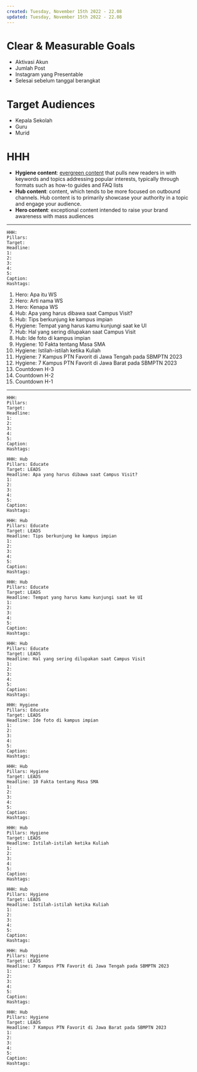 ```yaml
---
created: Tuesday, November 15th 2022 - 22.08
updated: Tuesday, November 15th 2022 - 22.08
---
```

# Clear & Measurable Goals
- Aktivasi Akun
- Jumlah Post
- Instagram yang Presentable
- Selesai sebelum tanggal berangkat

# Target Audiences
- Kepala Sekolah
- Guru
- Murid

# HHH
-   **Hygiene content**: [evergreen content](https://www.similarweb.com/corp/blog/marketing/content-marketing/evergreen-content/) that pulls new readers in with keywords and topics addressing popular interests, typically through formats such as how-to guides and FAQ lists
-   **Hub content**: content, which tends to be more focused on outbound channels. Hub content is to primarily showcase your authority in a topic and engage your audience.
-   **Hero content**: exceptional content intended to raise your brand awareness with mass audiences
---
```
HHH: 
Pillars: 
Target:
Headline: 
1:
2:
3:
4:
5:
Caption:
Hashtags:
```

1. Hero: Apa itu WS
2. Hero: Arti nama WS
3. Hero: Kenapa WS
4. Hub: Apa yang harus dibawa saat Campus Visit?
5. Hub: Tips berkunjung ke kampus impian
6. Hygiene: Tempat yang harus kamu kunjungi saat ke UI
7. Hub: Hal yang sering dilupakan saat Campus Visit
8. Hub: Ide foto di kampus impian
9. Hygiene: 10 Fakta tentang Masa SMA
10. Hygiene: Istilah-istilah ketika Kuliah
11. Hygiene: 7 Kampus PTN Favorit di Jawa Tengah pada SBMPTN 2023
12. Hygiene: 7 Kampus PTN Favorit di Jawa Barat pada SBMPTN 2023
13. Countdown H-3
14. Countdown H-2
15. Countdown H-1

---
```
HHH: 
Pillars: 
Target:
Headline: 
1:
2:
3:
4:
5:
Caption:
Hashtags:
```

```
HHH: Hub
Pillars: Educate 
Target: LEADS
Headline: Apa yang harus dibawa saat Campus Visit?
1:
2:
3:
4:
5:
Caption:
Hashtags:
```

```
HHH: Hub
Pillars: Educate
Target: LEADS
Headline: Tips berkunjung ke kampus impian
1:
2:
3:
4:
5:
Caption:
Hashtags:
```

```
HHH: Hub
Pillars: Educate
Target: LEADS
Headline: Tempat yang harus kamu kunjungi saat ke UI
1:
2:
3:
4:
5:
Caption:
Hashtags:
```

```
HHH: Hub
Pillars: Educate
Target: LEADS
Headline: Hal yang sering dilupakan saat Campus Visit
1:
2:
3:
4:
5:
Caption:
Hashtags:
```

```
HHH: Hygiene
Pillars: Educate
Target: LEADS
Headline: Ide foto di kampus impian
1:
2:
3:
4:
5:
Caption:
Hashtags:
```

```
HHH: Hub
Pillars: Hygiene
Target: LEADS
Headline: 10 Fakta tentang Masa SMA
1:
2:
3:
4:
5:
Caption:
Hashtags:
```

```
HHH: Hub
Pillars: Hygiene
Target: LEADS
Headline: Istilah-istilah ketika Kuliah
1:
2:
3:
4:
5:
Caption:
Hashtags:
```

```
HHH: Hub
Pillars: Hygiene
Target: LEADS
Headline: Istilah-istilah ketika Kuliah
1:
2:
3:
4:
5:
Caption:
Hashtags:
```

```
HHH: Hub
Pillars: Hygiene
Target: LEADS
Headline: 7 Kampus PTN Favorit di Jawa Tengah pada SBMPTN 2023
1:
2:
3:
4:
5:
Caption:
Hashtags:
```

```
HHH: Hub
Pillars: Hygiene
Target: LEADS
Headline: 7 Kampus PTN Favorit di Jawa Barat pada SBMPTN 2023
1:
2:
3:
4:
5:
Caption:
Hashtags:
```